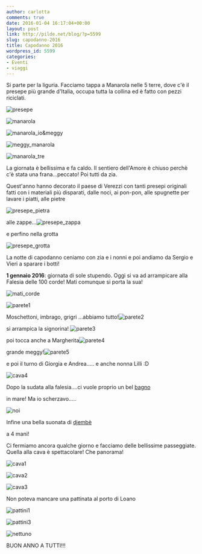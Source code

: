 ```yaml
---
author: carlotta
comments: true
date: 2016-01-04 16:17:04+00:00
layout: post
link: http://pilde.net/blog/?p=5599
slug: capodanno-2016
title: Capodanno 2016
wordpress_id: 5599
categories:
- Eventi
- viaggi
---
```


Si parte per la liguria. Facciamo tappa a Manarola nelle 5 terre, dove c'è il presepe più grande d'Italia, occupa tutta la collina ed è fatto con pezzi riciclati.

![presepe]({{baseurl}}/uploads/2016/03/presepe-1.png)




![manarola]({{baseurl}}/uploads/2016/03/manarola.jpg)


 ![manarola_io&meggy]({{baseurl}}/uploads/2016/03/manarola_iomeggy.png)


 ![meggy_manarola]({{baseurl}}/uploads/2016/03/meggy_manarola.png)


 ![manarola_tre]({{baseurl}}/uploads/2016/03/manarola_tre.png)


 La giornata è bellissima e fa caldo. Il sentiero dell'Amore è chiuso perchè c'è stata una frana...peccato! Poi tutti da zia.

Quest'anno hanno decorato il paese di Verezzi con tanti presepi originali fatti con i materiali più disparati, dalle noci, ai pon-pon, alle spugnette per lavare i piatti, alle pietre

![presepe_pietra]({{baseurl}}/uploads/2016/01/presepe_pietra.png)




alle zappe...![presepe_zappa]({{baseurl}}/uploads/2016/01/presepe_zappa.png)




e perfino nella grotta

![presepe_grotta]({{baseurl}}/uploads/2016/01/presepe_grotta.png)




La notte di capodanno ceniamo con zia e i nonni e poi andiamo da Sergio e Vieri a sparare i botti!

**1 gennaio 2016**: giornata di sole stupendo. Oggi si va ad arrampicare alla Falesia delle 100 corde! Mati comunque si porta la sua!

![mati_corde]({{baseurl}}/uploads/2016/01/mati_corde.png)


 ![parete1]({{baseurl}}/uploads/2016/01/parete1.png)




Moschettoni, imbrago, grigri ...abbiamo tutto!![parete2]({{baseurl}}/uploads/2016/01/parete2.png)




si arrampica la signorina! ![parete3]({{baseurl}}/uploads/2016/01/parete3.png)


 poi tocca anche a Margherita![parete4]({{baseurl}}/uploads/2016/01/parete4.png)




grande meggy!![parete5]({{baseurl}}/uploads/2016/01/parete5.png)




e poi il turno di Giorgia e Andrea..... e anche nonna Lilli :D

![cava4]({{baseurl}}/uploads/2016/01/cava4.jpg)




Dopo la sudata alla falesia....ci vuole proprio un bel [bagno](https://youtu.be/kPvgcKwS-1s)


 in mare! Ma io scherzavo.....

![noi]({{baseurl}}/uploads/2016/01/noi.png)




Infine una bella suonata di [djembè](https://youtu.be/aGnNkjud5Lk)


 a 4 mani!

Ci fermiamo ancora qualche giorno e facciamo delle bellissime passeggiate. Quella alla cava è spettacolare! Che panorama!

![cava1]({{baseurl}}/uploads/2016/01/cava1.jpg)


 ![cava2]({{baseurl}}/uploads/2016/01/cava2.jpg)


 ![cava3]({{baseurl}}/uploads/2016/01/cava3.jpg)




Non poteva mancare una pattinata al porto di Loano

![pattini1]({{baseurl}}/uploads/2016/01/pattini1.jpg)


 ![pattini3]({{baseurl}}/uploads/2016/01/pattini3.jpg)


 ![nettuno]({{baseurl}}/uploads/2016/01/nettuno.jpg)




BUON ANNO A TUTTI!!!
